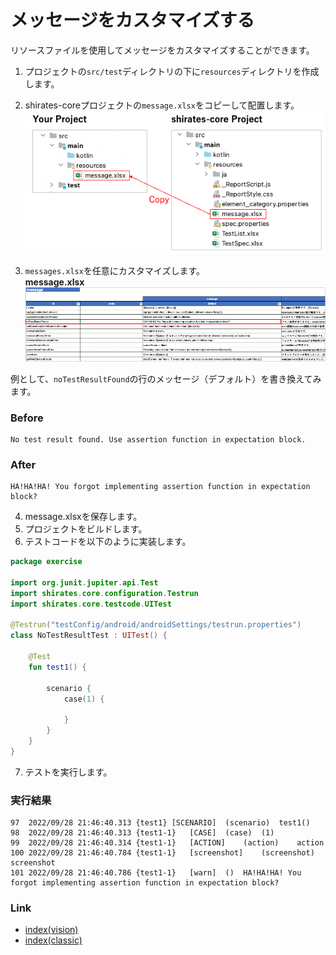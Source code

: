 # メッセージをカスタマイズする

リソースファイルを使用してメッセージをカスタマイズすることができます。

1. プロジェクトの`src/test`ディレクトリの下に`resources`ディレクトリを作成します。
2. shirates-coreプロジェクトの`message.xlsx`をコピーして配置します。
   <br> ![](_images/customizing_message.png)

3. `messages.xlsx`を任意にカスタマイズします。
   <br> **message.xlsx**
   <br> ![](_images/message_xlsx.png)

例として、`noTestResultFound`の行のメッセージ（デフォルト）を書き換えてみます。

### Before

```
No test result found. Use assertion function in expectation block.
```

### After

```
HA!HA!HA! You forgot implementing assertion function in expectation block?
```

4. message.xlsxを保存します。
5. プロジェクトをビルドします。
6. テストコードを以下のように実装します。

```kotlin
package exercise

import org.junit.jupiter.api.Test
import shirates.core.configuration.Testrun
import shirates.core.testcode.UITest

@Testrun("testConfig/android/androidSettings/testrun.properties")
class NoTestResultTest : UITest() {

    @Test
    fun test1() {

        scenario {
            case(1) {

            }
        }
    }
}
```

7. テストを実行します。

### 実行結果

```
97	2022/09/28 21:46:40.313	{test1}	[SCENARIO]	(scenario)	test1()
98	2022/09/28 21:46:40.313	{test1-1}	[CASE]	(case)	(1)
99	2022/09/28 21:46:40.314	{test1-1}	[ACTION]	(action)	action
100	2022/09/28 21:46:40.784	{test1-1}	[screenshot]	(screenshot)	screenshot
101	2022/09/28 21:46:40.786	{test1-1}	[warn]	()	HA!HA!HA! You forgot implementing assertion function in expectation block?
```

### Link

- [index(vision)](../../index_ja.md)
- [index(classic)](../../classic/index_ja.md)

